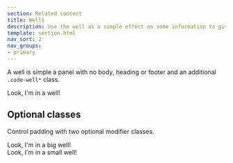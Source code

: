 ```yaml
---
section: Related content
title: Wells
description: Use the well as a simple effect on some information to give it an inset effect.
template: section.html
nav_sort: 2
nav_groups:
- primary
---
```


A well is simple a panel with no body, heading or footer and an additional <code>.code-well*</code> class.

<div class="guide-example">
<div class="panel panel-well">
  Look, I'm in a well!
</div>
</div>

## Optional classes

Control padding with two optional modifier classes.

<div class="guide-example">
<div class="panel panel-well-large example-tldr">
  Look, I'm in a big well!
</div>
<div class="panel panel-well-small example-tldr">
  Look, I'm in a small well!
</div>
</div>
